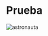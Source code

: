 # Prueba

![astronauta](https://user-images.githubusercontent.com/65980001/122687408-f1d14980-d1db-11eb-8b7d-60ed7f572118.jpg)
